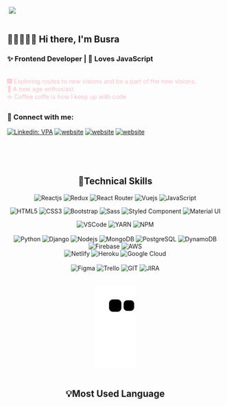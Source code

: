 <img src="https://media.giphy.com/media/L1R1tvI9svkIWwpVYr/giphy.gif" align="right" width="500"></br></br>
## 👷🏻‍♀️👋🏻 Hi there, I'm Busra 
### ✨ Frontend Developer | 💙 Loves JavaScript
</br> 
<font color="pink">🎆 Exploring routes to new visions and be a part of the new visions. </font>
</br>
<font color="pink"> 🧐 A new age enthusiast. </font>
</br>
<font color="pink">☕ Coffee coffe is how I keep up with code</font>
</br>

### 📩 Connect with me:

[![Linkedin: VPA](https://img.shields.io/badge/linkedin-%230077B5.svg?&style=for-the-badge&logo=linkedin&logoColor=white)](https://www.linkedin.com/in/fizyomustafa/)
[![website](https://img.shields.io/badge/stackoverflow-c8d6e5.svg?&style=for-the-badge&logo=stackoverflow&logoColor=orange)](https://stackoverflow.com/users/story/17619502)
[![website](https://img.shields.io/badge/gmail-f1f2f6.svg?&style=for-the-badge&logo=gmail&logoColor=red)](mailto:fizyomustafa@gmail.com)
[![website](https://img.shields.io/badge/%20-medium-black?&style=for-the-badge&logoColor=white)](https://medium.com/@fizyomustafa)

</br>
</br>
</br> 


<h2 align="center">🚀Technical Skills</h2>
<div align="center">
<img
        src="https://img.shields.io/badge/React-20232A?style=for-the-badge&logo=react&logoColor=61DAFB"
        alt="Reactjs"
      />
<img
        src="https://img.shields.io/badge/Redux-593D88?style=for-the-badge&logo=redux&logoColor=white"
        alt="Redux"
      />
<img
        src="https://img.shields.io/badge/React_Router-CA4245?style=for-the-badge&logo=react-router&logoColor=white"
        alt="React Router"
      />
  <img
        src="https://img.shields.io/badge/Vue.js-35495E?style=for-the-badge&logo=vue.js&logoColor=4FC08D"
        alt="Vuejs"
      />      
<img
        src="https://img.shields.io/badge/JavaScript-323330?style=for-the-badge&logo=javascript&logoColor=F7DF1E"
        alt="JavaScript"
      />

<img
        src="https://img.shields.io/badge/HTML5-E34F26?style=for-the-badge&logo=html5&logoColor=white"
        alt="HTML5"
      />
<img
        src="https://img.shields.io/badge/CSS3-1572B6?style=for-the-badge&logo=css3&logoColor=white"
        alt="CSS3"
      />
<img
        src="https://img.shields.io/badge/Bootstrap-563D7C?style=for-the-badge&logo=bootstrap&logoColor=white"
        alt="Bootstrap"
      />
<img
        src="https://img.shields.io/badge/Sass-CC6699?style=for-the-badge&logo=sass&logoColor=white"
        alt="Sass"
      />
<img
        src="https://img.shields.io/badge/styled--components-DB7093?style=for-the-badge&logo=styled-components&logoColor=white"
        alt="Styled Component"
      />
<img
        src="https://img.shields.io/badge/Material--UI-0081CB?style=for-the-badge&logo=material-ui&logoColor=white"
        alt="Material UI"
      />
      </br>
      
<img 
     src="https://img.shields.io/badge/Visual_Studio_Code-0078D4?style=for-the-badge&logo=visual%20studio%20code&logoColor=white"
     alt="VSCode"
     />
<img
     src="https://img.shields.io/badge/Yarn-2C8EBB?style=for-the-badge&logo=yarn&logoColor=white"
     alt="YARN"
     />
<img
     src="https://img.shields.io/badge/npm-CB3837?style=for-the-badge&logo=npm&logoColor=white"
     alt="NPM"
     />
      </br>
      </br>
<img
        src="https://img.shields.io/badge/Python-14354C?style=for-the-badge&logo=python&logoColor=white"
        alt="Python"
      />
<img
        src="https://img.shields.io/badge/Django-092E20?style=for-the-badge&logo=django&logoColor=white"
        alt="Django"
      />
<img
        src="https://img.shields.io/badge/Node.js-43853D?style=for-the-badge&logo=node.js&logoColor=white"
        alt="Nodejs"
      />
<img
        src="https://img.shields.io/badge/MongoDB-4EA94B?style=for-the-badge&logo=mongodb&logoColor=white"
        alt="MongoDB"
      />
<img
        src="https://img.shields.io/badge/PostgreSQL-316192?style=for-the-badge&logo=postgresql&logoColor=white"
        alt="PostgreSQL"
      />
<img
        src="https://img.shields.io/badge/Amazon%20DynamoDB-4053D6?style=for-the-badge&logo=Amazon%20DynamoDB&logoColor=white"
        alt="DynamoDB"
      />
<img
        src="https://img.shields.io/badge/firebase-ffca28?style=for-the-badge&logo=firebase&logoColor=black"
        alt="Firebase"
      />
<img
        src="https://img.shields.io/badge/Amazon_AWS-232F3E?style=for-the-badge&logo=amazon-aws&logoColor=white"
        alt="AWS"
      />
      <br>
<img
        src="https://img.shields.io/badge/Netlify-00C7B7?style=for-the-badge&logo=netlify&logoColor=white"
        alt="Netlify"
      />
<img
        src="https://img.shields.io/badge/Heroku-430098?style=for-the-badge&logo=heroku&logoColor=white"
        alt="Heroku"
      />
 <img 
      src="https://img.shields.io/badge/Google_Cloud-4285F4?style=for-the-badge&logo=google-cloud&logoColor=white"
      alt="Google Cloud"
      />
      </br>
      </br>
<img
      src="https://img.shields.io/badge/Figma-F24E1E?style=for-the-badge&logo=figma&logoColor=white"
      alt="Figma"
      />
<img 
     src="https://img.shields.io/badge/Trello-0052CC?style=for-the-badge&logo=trello&logoColor=white"
      alt="Trello"
      />
 <img 
      src="https://img.shields.io/badge/GIT-E44C30?style=for-the-badge&logo=git&logoColor=white"
      alt="GIT"
      />
 <img 
      src="https://img.shields.io/badge/Jira-0052CC?style=for-the-badge&logo=Jira&logoColor=white"
      alt="JIRA"
      />
</div>
</br>
<div  align="center"> <img src="https://github.com/SdtAslan/SdtAslan/blob/output/github-contribution-grid-snake.svg" /></div>
<br>
<h2 align="center">💡Most Used Language</h2>
<div  align="center">
<br/>
<img
     src="https://github-readme-stats.vercel.app/api?username=bzceval&theme=blue-green"
     alt=""
     /> </br></br></br>
<img
     src="https://github-readme-stats.vercel.app/api/top-langs/?username=bzceval&theme=blue-green"
     alt=""
     /> <br/>
</div>
